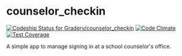 # counselor_checkin
[ ![Codeship Status for Gradery/counselor_checkin](https://codeship.com/projects/468a29a0-4131-0133-ed69-4252ee2bf12d/status?branch=master)](https://codeship.com/projects/103559) [![Code Climate](https://codeclimate.com/github/Gradery/counselor_checkin/badges/gpa.svg)](https://codeclimate.com/github/Gradery/counselor_checkin) [![Test Coverage](https://codeclimate.com/github/Gradery/counselor_checkin/badges/coverage.svg)](https://codeclimate.com/github/Gradery/counselor_checkin/coverage)

A simple app to manage signing in at a school counselor's office.
